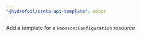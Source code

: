 ```yaml
---
"@hydrofoil/creta-api-template": minor
---
```


Add a template for a `knossos:Configuration` resource
